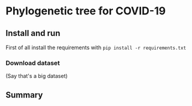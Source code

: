 # Phylogenetic tree for COVID-19

## Install and run

First of all install the requirements with `pip install -r requirements.txt`

### Download dataset

(Say that's a big dataset)

## Summary

